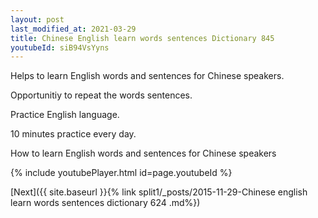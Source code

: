 ```yaml
---
layout: post
last_modified_at: 2021-03-29
title: Chinese English learn words sentences Dictionary 845 
youtubeId: siB94VsYyns
---
```

 
 
Helps to learn English words and sentences for Chinese speakers.

Opportunitiy to repeat the words sentences. 

Practice English language. 
 
10 minutes practice every day. 
 
How to learn English words and sentences for Chinese speakers 
 
{% include youtubePlayer.html id=page.youtubeId %}
 
 
[Next]({{ site.baseurl }}{% link  split1/_posts/2015-11-29-Chinese english learn words sentences dictionary 624 .md%})
 
